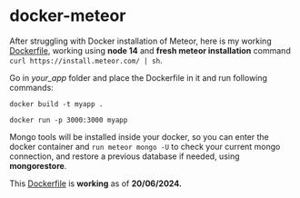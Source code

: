 # docker-meteor

After struggling with Docker installation of Meteor, here is my working [Dockerfile]([url](https://github.com/danass/docker-meteor/blob/main/Dockerfile)), working using **node 14** and **fresh meteor installation** command `curl https://install.meteor.com/ | sh`.

Go in *your_app* folder and place the Dockerfile in it and run following commands:

`docker build -t myapp .`

`docker run -p 3000:3000 myapp`

Mongo tools will be installed inside your docker, so you can enter the docker container and `run meteor mongo -U` to check your current mongo connection, and restore a previous database if needed, using **mongorestore**. 

This [Dockerfile]([url](https://github.com/danass/docker-meteor/blob/main/Dockerfile)) is **working** as of **20/06/2024.**


